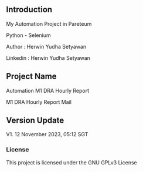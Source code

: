 ## Introduction

My Automation Project in Pareteum

Python - Selenium

Author : Herwin Yudha Setyawan

Linkedin : Herwin Yudha Setyawan

## Project Name

Automation M1 DRA Hourly Report

M1 DRA Hourly Report Mail

## Version Update

V1. ‎12 November ‎2023, ‏‎05:12 SGT

### License
This project is licensed under the GNU GPLv3 License
